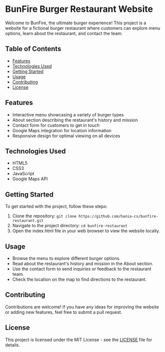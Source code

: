 # BunFire Burger Restaurant Website

Welcome to BunFire, the ultimate burger experience! This project is a website for a fictional burger restaurant where customers can explore menu options, learn about the restaurant, and contact the team.

## Table of Contents
- [Features](#features)
- [Technologies Used](#technologies-used)
- [Getting Started](#getting-started)
- [Usage](#usage)
- [Contributing](#contributing)
- [License](#license)

## Features
- Interactive menu showcasing a variety of burger types
- About section describing the restaurant's history and mission
- Contact form for customers to get in touch
- Google Maps integration for location information
- Responsive design for optimal viewing on all devices

## Technologies Used
- HTML5
- CSS3
- JavaScript
- Google Maps API

## Getting Started
To get started with the project, follow these steps:
1. Clone the repository: `git clone https://github.com/hania-cs/bunfire-restaurant.git`
2. Navigate to the project directory: `cd bunfire-restaurant`
3. Open the index.html file in your web browser to view the website locally.

## Usage
- Browse the menu to explore different burger options.
- Read about the restaurant's history and mission in the About section.
- Use the contact form to send inquiries or feedback to the restaurant team.
- Check the location on the map to find directions to the restaurant.

## Contributing
Contributions are welcome! If you have any ideas for improving the website or adding new features, feel free to submit a pull request.

## License
This project is licensed under the MIT License - see the [LICENSE](LICENSE) file for details.
